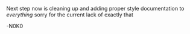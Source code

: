 Next step now is cleaning up and adding proper style documentation to _everything_ sorry for the current lack of exactly that

-N0K0
